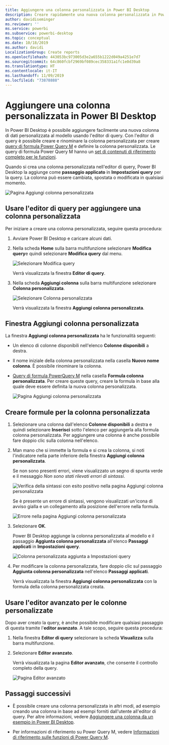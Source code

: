 ```yaml
---
title: Aggiungere una colonna personalizzata in Power BI Desktop
description: Creare rapidamente una nuova colonna personalizzata in Power BI Desktop
author: davidiseminger
ms.reviewer: ''
ms.service: powerbi
ms.subservice: powerbi-desktop
ms.topic: conceptual
ms.date: 10/18/2019
ms.author: davidi
LocalizationGroup: Create reports
ms.openlocfilehash: 443053bc973005d3e2a655b1222d049a4251e7d7
ms.sourcegitcommit: 64c860fcbf2969bf089cec358331a1fc1e0d39a8
ms.translationtype: HT
ms.contentlocale: it-IT
ms.lasthandoff: 11/09/2019
ms.locfileid: "73878888"
---
```

# <a name="add-a-custom-column-in-power-bi-desktop"></a>Aggiungere una colonna personalizzata in Power BI Desktop

In Power BI Desktop è possibile aggiungere facilmente una nuova colonna di dati personalizzata al modello usando l'editor di query. Con l'editor di query è possibile creare e rinominare la colonna personalizzata per creare [query di formula Power Query M](https://docs.microsoft.com/powerquery-m/quick-tour-of-the-power-query-m-formula-language) e definire la colonna personalizzata. Le query di formula Power Query M hanno un [set di contenuti di riferimento completo per le funzioni](https://docs.microsoft.com/powerquery-m/power-query-m-function-reference). 

Quando si crea una colonna personalizzata nell'editor di query, Power BI Desktop la aggiunge come **passaggio applicato** in **Impostazioni query** per la query. La colonna può essere cambiata, spostata o modificata in qualsiasi momento.

![Pagina Aggiungi colonna personalizzata](media/desktop-add-custom-column/add-custom-column_01.png)

## <a name="use-query-editor-to-add-a-custom-column"></a>Usare l'editor di query per aggiungere una colonna personalizzata

Per iniziare a creare una colonna personalizzata, seguire questa procedura:

1. Avviare Power BI Desktop e caricare alcuni dati.

2. Nella scheda **Home** sulla barra multifunzione selezionare **Modifica query**e quindi selezionare **Modifica query** dal menu.

   ![Selezionare Modifica query](media/desktop-add-custom-column/add-column-from-example_02.png)

   Verrà visualizzata la finestra **Editor di query**. 

2. Nella scheda **Aggiungi colonna** sulla barra multifunzione selezionare **Colonna personalizzata**.

   ![Selezionare Colonna personalizzata](media/desktop-add-custom-column/add-custom-column_02.png)

   Verrà visualizzata la finestra **Aggiungi colonna personalizzata**.

## <a name="the-add-custom-column-window"></a>Finestra Aggiungi colonna personalizzata

La finestra **Aggiungi colonna personalizzata** ha le funzionalità seguenti: 
- Un elenco di colonne disponibili nell'elenco **Colonne disponibili** a destra.

- Il nome iniziale della colonna personalizzata nella casella **Nuovo nome colonna**. È possibile rinominare la colonna.

- [Query di formula PowerQuery M](https://docs.microsoft.com/powerquery-m/power-query-m-function-reference) nella casella **Formula colonna personalizzata**. Per creare queste query, creare la formula in base alla quale deve essere definita la nuova colonna personalizzata. 

   ![Pagina Aggiungi colonna personalizzata](media/desktop-add-custom-column/add-custom-column_03.png)

## <a name="create-formulas-for-your-custom-column"></a>Creare formule per la colonna personalizzata

1. Selezionare una colonna dall'elenco **Colonne disponibili** a destra e quindi selezionare **Inserisci** sotto l'elenco per aggiungerla alla formula colonna personalizzata. Per aggiungere una colonna è anche possibile fare doppio clic sulla colonna nell'elenco.

2. Man mano che si immette la formula e si crea la colonna, si noti l'indicatore nella parte inferiore della finestra **Aggiungi colonna personalizzata**. 

   Se non sono presenti errori, viene visualizzato un segno di spunta verde e il messaggio *Non sono stati rilevati errori di sintassi*.

   ![Verifica della sintassi con esito positivo nella pagina Aggiungi colonna personalizzata](media/desktop-add-custom-column/add-custom-column_04.png)

   Se è presente un errore di sintassi, vengono visualizzati un'icona di avviso gialla e un collegamento alla posizione dell'errore nella formula.

   ![Errore nella pagina Aggiungi colonna personalizzata](media/desktop-add-custom-column/add-custom-column_05.png)

3. Selezionare **OK**. 

   Power BI Desktop aggiunge la colonna personalizzata al modello e il passaggio **Aggiunta colonna personalizzata** all'elenco **Passaggi applicati** in **Impostazioni query**.

   ![Colonna personalizzata aggiunta a Impostazioni query](media/desktop-add-custom-column/add-custom-column_06.png)

4. Per modificare la colonna personalizzata, fare doppio clic sul passaggio **Aggiunta colonna personalizzata** nell'elenco **Passaggi applicati**. 

   Verrà visualizzata la finestra **Aggiungi colonna personalizzata** con la formula della colonna personalizzata creata.

## <a name="use-the-advanced-editor-for-custom-columns"></a>Usare l'editor avanzato per le colonne personalizzate

Dopo aver creato la query, è anche possibile modificare qualsiasi passaggio di questa tramite l'**editor avanzato**. A tale scopo, seguire questa procedura:

1. Nella finestra **Editor di query** selezionare la scheda **Visualizza** sulla barra multifunzione. 

2. Selezionare **Editor avanzato**.

   Verrà visualizzata la pagina **Editor avanzato**, che consente il controllo completo della query. 

   ![Pagina Editor avanzato](media/desktop-add-custom-column/add-custom-column_07.png)

   
## <a name="next-steps"></a>Passaggi successivi

- È possibile creare una colonna personalizzata in altri modi, ad esempio creando una colonna in base ad esempi forniti dall'utente all'editor di query. Per altre informazioni, vedere [Aggiungere una colonna da un esempio in Power BI Desktop](desktop-add-column-from-example.md).

- Per informazioni di riferimento su Power Query M, vedere [Informazioni di riferimento sulle funzioni di Power Query M](/powerquery-m/power-query-m-function-reference).

